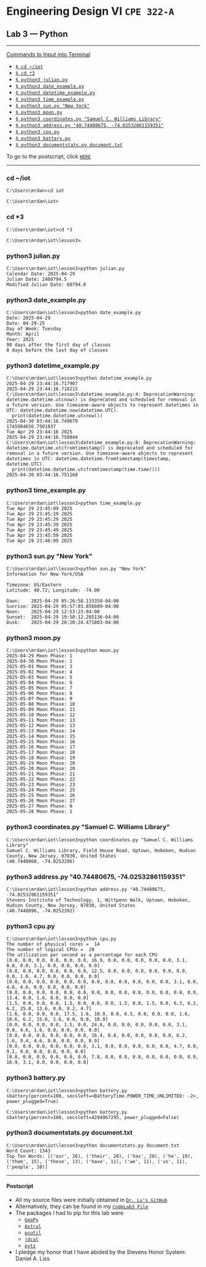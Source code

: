 # Engineering Design VI `CPE 322-A`
## Lab 3 — Python
---

<ins>Commands to Input into Terminal</ins> 
- [`$ cd ~/iot`](#1)
- [`$ cd *3`](#2)
- [`$ python3 julian.py`](#3) 
- [`$ python3 date_example.py`](#4) 
- [`$ python3 datetime_example.py`](#5) 
- [`$ python3 time_example.py`](#6) 
- [`$ python3 sun.py "New York"`](#7) 
- [`$ python3 moon.py`](#8) 
- [`$ python3 coordinates.py "Samuel C. Williams Library"`](#9) 
- [`$ python3 address.py "40.74480675, -74.02532861159351"`](#10) 
- [`$ python3 cpu.py`](#11) 
- [`$ python3 battery.py`](#12) 
- [`$ python3 documentstats.py document.txt`](#13)


To go to the postscript, click [`HERE`](#14)

---


<h3 id="1">cd ~/iot</h3>

> 
```
C:\Users\mrdan>cd iot

C:\Users\mrdan\iot>
```

<h3 id="2">cd *3</h3>

> 
```
C:\Users\mrdan\iot>cd *3

C:\Users\mrdan\iot\lesson3>
```


<h3 id="3">python3 julian.py</h3>

> 
```
C:\Users\mrdan\iot\lesson3>python julian.py
Calendar Date: 2025-04-29
Julian Date: 2460794.5
Modified Julian Date: 60794.0
```


<h3 id="4">python3 date_example.py</h3>

> 
```
C:\Users\mrdan\iot\lesson3>python date_example.py
Date: 2025-04-29
Date: 04-29-25
Day of Week: Tuesday
Month: April
Year: 2025
98 days after the first day of classes
8 days before the last day of classes
```


<h3 id="5">python3 datetime_example.py</h3>

> 
```
C:\Users\mrdan\iot\lesson3>python datetime_example.py
2025-04-29 23:44:16.717907
2025-04-29 23:44:16.718215
C:\Users\mrdan\iot\lesson3\datetime_example.py:4: DeprecationWarning: datetime.datetime.utcnow() is deprecated and scheduled for removal in a future version. Use timezone-aware objects to represent datetimes in UTC: datetime.datetime.now(datetime.UTC).
  print(datetime.datetime.utcnow())
2025-04-30 03:44:16.749679
1745984656.7501037
Tue Apr 29 23:44:16 2025
2025-04-29 23:44:16.750844
C:\Users\mrdan\iot\lesson3\datetime_example.py:8: DeprecationWarning: datetime.datetime.utcfromtimestamp() is deprecated and scheduled for removal in a future version. Use timezone-aware objects to represent datetimes in UTC: datetime.datetime.fromtimestamp(timestamp, datetime.UTC).
  print(datetime.datetime.utcfromtimestamp(time.time()))
2025-04-30 03:44:16.751168
```


<h3 id="6">python3 time_example.py</h3>

> 
```
C:\Users\mrdan\iot\lesson3>python time_example.py
Tue Apr 29 23:45:09 2025
Tue Apr 29 23:45:19 2025
Tue Apr 29 23:45:29 2025
Tue Apr 29 23:45:39 2025
Tue Apr 29 23:45:49 2025
Tue Apr 29 23:45:59 2025
Tue Apr 29 23:46:09 2025
```


<h3 id="7">python3 sun.py "New York"</h3>

>
```
C:\Users\mrdan\iot\lesson3>python sun.py "New York"
Information for New York/USA

Timezone: US/Eastern
Latitude: 40.72; Longitude: -74.00

Dawn:    2025-04-29 05:26:58.133350-04:00
Sunrise: 2025-04-29 05:57:03.856809-04:00
Noon:    2025-04-29 12:53:23-04:00
Sunset:  2025-04-29 19:50:12.285136-04:00
Dusk:    2025-04-29 20:20:24.471803-04:00
```


<h3 id="8">python3 moon.py</h3>

> 
```
C:\Users\mrdan\iot\lesson3>python moon.py
2025-04-29 Moon Phase: 1
2025-04-30 Moon Phase: 2
2025-05-01 Moon Phase: 3
2025-05-02 Moon Phase: 4
2025-05-03 Moon Phase: 5
2025-05-04 Moon Phase: 6
2025-05-05 Moon Phase: 7
2025-05-06 Moon Phase: 8
2025-05-07 Moon Phase: 9
2025-05-08 Moon Phase: 10
2025-05-09 Moon Phase: 11
2025-05-10 Moon Phase: 12
2025-05-11 Moon Phase: 13
2025-05-12 Moon Phase: 13
2025-05-13 Moon Phase: 14
2025-05-14 Moon Phase: 15
2025-05-15 Moon Phase: 16
2025-05-16 Moon Phase: 17
2025-05-17 Moon Phase: 18
2025-05-18 Moon Phase: 19
2025-05-19 Moon Phase: 20
2025-05-20 Moon Phase: 20
2025-05-21 Moon Phase: 21
2025-05-22 Moon Phase: 22
2025-05-23 Moon Phase: 23
2025-05-24 Moon Phase: 25
2025-05-25 Moon Phase: 26
2025-05-26 Moon Phase: 27
2025-05-27 Moon Phase: 0
2025-05-28 Moon Phase: 1
```


<h3 id="9">python3 coordinates.py "Samuel C. Williams Library"</h3>

> 
```
C:\Users\mrdan\iot\lesson3>python coordinates.py "Samuel C. Williams Library"
Samuel C. Williams Library, Field House Road, Uptown, Hoboken, Hudson County, New Jersey, 07030, United States
(40.7448068, -74.0253286)
```


<h3 id="10">python3 address.py "40.74480675, -74.02532861159351"</h3>

> 
```
C:\Users\mrdan\iot\lesson3>python address.py "40.74480675, -74.02532861159351"
Stevens Institute of Technology, 1, Wittpenn Walk, Uptown, Hoboken, Hudson County, New Jersey, 07030, United States
(40.7448096, -74.0252392)
```


<h3 id="11">python3 cpu.py</h3>

> 
```
C:\Users\mrdan\iot\lesson3>python cpu.py
The number of physical cores =  14
The number of logical CPUs =  20
The utilization per second as a percentage for each CPU
[0.0, 0.0, 0.0, 0.0, 0.0, 0.0, 16.9, 0.0, 0.0, 0.0, 0.0, 0.0, 3.1, 0.0, 0.0, 3.1, 0.0, 0.0, 0.0, 0.0]
[0.0, 0.0, 0.0, 0.0, 0.0, 0.0, 12.5, 0.0, 0.0, 0.0, 0.0, 0.0, 0.0, 0.0, 1.6, 4.7, 0.0, 0.0, 0.0, 0.0]
[0.0, 0.0, 0.0, 0.0, 0.0, 0.0, 0.0, 0.0, 0.0, 0.0, 0.0, 0.0, 3.1, 0.0, 4.6, 4.6, 0.0, 0.0, 0.0, 0.0]
[0.0, 0.0, 0.0, 0.0, 0.0, 0.0, 0.0, 0.0, 0.0, 0.0, 0.0, 0.0, 0.0, 0.0, 13.4, 0.0, 1.6, 0.0, 0.0, 0.0]
[1.5, 0.0, 0.0, 0.0, 1.5, 0.0, 0.0, 0.0, 1.5, 0.0, 1.5, 0.0, 6.3, 6.2, 6.2, 25.8, 13.6, 0.0, 9.2, 4.7]
[1.6, 0.0, 0.0, 0.0, 17.5, 1.6, 10.9, 0.0, 6.5, 0.0, 0.0, 0.0, 1.6, 10.6, 6.2, 15.6, 1.6, 0.0, 0.0, 10.9]
[0.0, 0.0, 0.0, 0.0, 1.5, 0.0, 24.6, 0.0, 0.0, 0.0, 0.0, 0.0, 3.1, 0.0, 4.6, 1.6, 0.0, 0.0, 0.0, 0.0]
[0.0, 0.0, 0.0, 0.0, 0.0, 0.0, 16.4, 0.0, 0.0, 0.0, 0.0, 0.0, 6.2, 1.6, 9.4, 4.6, 0.0, 0.0, 0.0, 0.0]
[0.0, 0.0, 0.0, 0.0, 0.0, 0.0, 3.1, 0.0, 0.0, 0.0, 0.0, 0.0, 4.7, 0.0, 9.2, 9.0, 0.0, 0.0, 0.0, 0.0]
[0.0, 0.0, 0.0, 0.0, 0.0, 0.0, 7.8, 0.0, 0.0, 0.0, 0.0, 0.0, 0.0, 0.0, 16.9, 3.1, 0.0, 0.0, 0.0, 0.0]
```


<h3 id="12">python3 battery.py</h3>

> 
```
C:\Users\mrdan\iot\lesson3>python battery.py
sbattery(percent=100, secsleft=<BatteryTime.POWER_TIME_UNLIMITED: -2>, power_plugged=True)
```
```
C:\Users\mrdan\iot\lesson3>python battery.py
sbattery(percent=100, secsleft=4294967295, power_plugged=False)
```


<h3 id="13">python3 documentstats.py document.txt</h3>

> 
```
C:\Users\mrdan\iot\lesson3>python documentstats.py document.txt
Word Count: 1343
Top Ten Words: [('our', 26), ('their', 20), ('has', 20), ('he', 19), ('them', 15), ('these', 13), ('have', 11), ('we', 11), ('us', 11), ('people', 10)]
```


---
<h4 id="14">Postscript</h4>

- All my source files were initially obtained in [`Dr. Lu's GitHub`](https://github.com/kevinwlu/iot/tree/master/lesson3)
- Alternatively, they can be found in my [`CodeLab3 File`](https://github.com/UsuarioDelNet/EngineeringDesign6/tree/main/Labs/Lab3/CodeLab3)
- The packages I had to pip for this lab were
  - [`GeoPy`](https://geopy.readthedocs.io/en/stable/)
  - [`Astral`](https://astral.readthedocs.io/en/latest/)
  - [`psutil`](https://pypi.org/project/psutil/)
  - [`jdcal`](https://pypi.org/project/jdcal/)
  - [`pytz`](https://pypi.org/project/pytz/)
- I pledge my honor that I have abided by the Stevens Honor System: Daniel A. Liss

